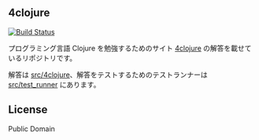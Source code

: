 4clojure
--------
[![Build Status](https://travis-ci.org/pine613/4clojure.svg?branch=master)](https://travis-ci.org/pine613/4clojure)

プログラミング言語 Clojure を勉強するためのサイト [4clojure](https://www.4clojure.com) の解答を載せているリポジトリです。

解答は [src/4clojure](https://github.com/pine613/4clojure/tree/master/src/4clojure)、解答をテストするためのテストランナーは [src/test_runner](https://github.com/pine613/4clojure/tree/master/src/test_runner) にあります。

## License
Public Domain